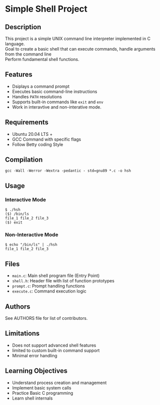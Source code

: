 # Simple Shell Project

## Description 

This project is a simple UNIX command line interpreter implemented in C language.\
Goal to create a basic shell that can execute commands, handle arguments from the command line\
Perform fundamental shell functions.

## Features

- Dsiplays a command prompt
- Executes basic command-line instructions
- Handles `PATH` resolutions
- Supports built-in commands like `exit` and `env`
- Work in interavtive and non-interative mode.

## Requirements

- Ubuntu 20.04 LTS +
- GCC Command with specific flags
- Follow Betty coding Style

## Compilation

```
gcc -Wall -Werror -Wextra -pedantic - std=gnu89 *.c -o hsh
```

## Usage

### Interactive Mode

```
$ ./hsh
($) /bin/ls
file_1 file_2 file_3
($) exit
```

### Non-Interactive Mode
```
$ echo "/bin/ls" | ./hsh
file_1 file_2 file_3
```

## Files

- `main.c`: Main shell program file (Entry Point)
- `shell.h`: Header file with list of function prototypes
- `prompt.c`: Prompt handling functions
- `execute.c`: Command execution logic

## Authors

See AUTHORS file for list of contributors.

## Limitations

- Does not support advanced shell features
- limited to custom built-in command support
- Minimal error handling

## Learning Objectives

- Understand process creation and management
- Implement basic system calls
- Practice Basic C programming
- Learn shell internals

